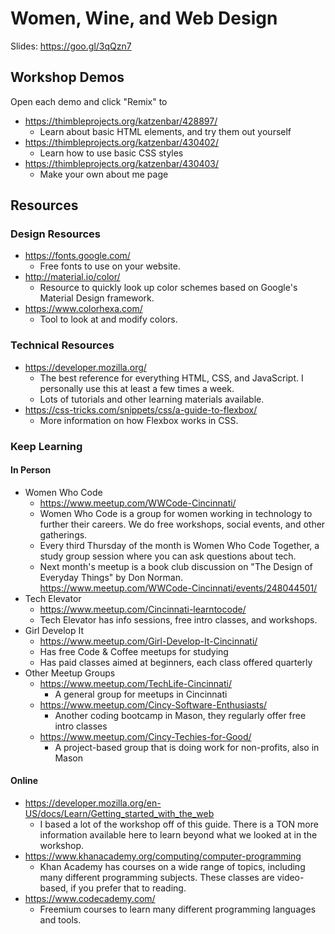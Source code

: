 # Women, Wine, and Web Design

Slides: https://goo.gl/3qQzn7

## Workshop Demos

Open each demo and click "Remix" to

- https://thimbleprojects.org/katzenbar/428897/
  - Learn about basic HTML elements, and try them out yourself
- https://thimbleprojects.org/katzenbar/430402/
  - Learn how to use basic CSS styles
- https://thimbleprojects.org/katzenbar/430403/
  - Make your own about me page

## Resources

### Design Resources

- https://fonts.google.com/
  - Free fonts to use on your website.
- http://material.io/color/
  - Resource to quickly look up color schemes based on Google's Material Design framework.
- https://www.colorhexa.com/
  - Tool to look at and modify colors.

### Technical Resources

- https://developer.mozilla.org/
  - The best reference for everything HTML, CSS, and JavaScript. I personally use this at least a few times a week.
  - Lots of tutorials and other learning materials available.
- https://css-tricks.com/snippets/css/a-guide-to-flexbox/
  - More information on how Flexbox works in CSS.

### Keep Learning

#### In Person

- Women Who Code
  - https://www.meetup.com/WWCode-Cincinnati/
  - Women Who Code is a group for women working in technology to further their careers. We do free workshops, social events, and other gatherings.
  - Every third Thursday of the month is Women Who Code Together, a study group session where you can ask questions about tech.
  - Next month's meetup is a book club discussion on "The Design of Everyday Things" by Don Norman. https://www.meetup.com/WWCode-Cincinnati/events/248044501/
- Tech Elevator
  - https://www.meetup.com/Cincinnati-learntocode/
  - Tech Elevator has info sessions, free intro classes, and workshops.
- Girl Develop It
  - https://www.meetup.com/Girl-Develop-It-Cincinnati/
  - Has free Code & Coffee meetups for studying
  - Has paid classes aimed at beginners, each class offered quarterly
- Other Meetup Groups
  - https://www.meetup.com/TechLife-Cincinnati/
    - A general group for meetups in Cincinnati
  - https://www.meetup.com/Cincy-Software-Enthusiasts/
    - Another coding bootcamp in Mason, they regularly offer free intro classes
  - https://www.meetup.com/Cincy-Techies-for-Good/
    - A project-based group that is doing work for non-profits, also in Mason

#### Online

- https://developer.mozilla.org/en-US/docs/Learn/Getting_started_with_the_web
  - I based a lot of the workshop off of this guide. There is a TON more information available here to learn beyond what we looked at in the workshop.
- https://www.khanacademy.org/computing/computer-programming
  - Khan Academy has courses on a wide range of topics, including many different programming subjects. These classes are video-based, if you prefer that to reading.
- https://www.codecademy.com/
  - Freemium courses to learn many different programming languages and tools.
